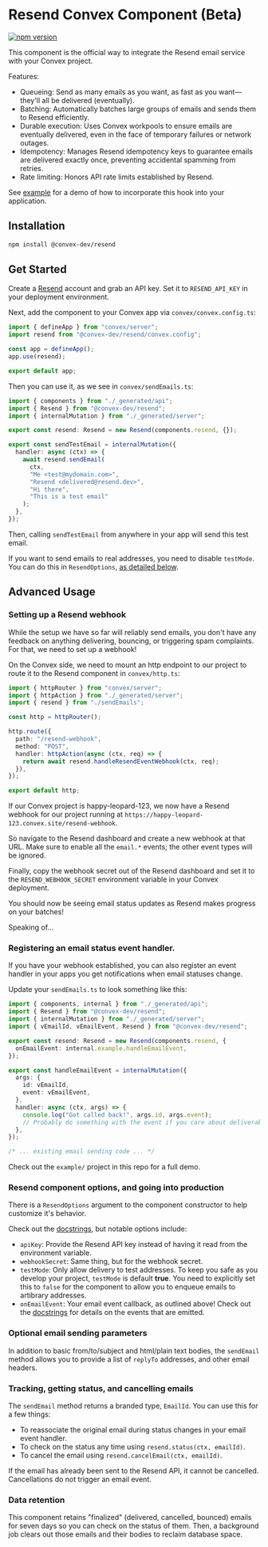 # Resend Convex Component (Beta)

[![npm version](https://badge.fury.io/js/@convex-dev%2Fresend.svg)](https://badge.fury.io/js/@convex-dev%2Fresend)

This component is the official way to integrate the Resend email service
with your Convex project.

Features:

- Queueing: Send as many emails as you want, as fast as you want—they'll all be delivered (eventually).
- Batching: Automatically batches large groups of emails and sends them to Resend efficiently.
- Durable execution: Uses Convex workpools to ensure emails are eventually delivered, even in the face of temporary failures or network outages.
- Idempotency: Manages Resend idempotency keys to guarantee emails are delivered exactly once, preventing accidental spamming from retries.
- Rate limiting: Honors API rate limits established by Resend.

See [example](./example) for a demo of how to incorporate this hook into your
application.

## Installation

```bash
npm install @convex-dev/resend
```

## Get Started

Create a [Resend](https://resend.com) account and grab an API key. Set it to
`RESEND_API_KEY` in your deployment environment.

Next, add the component to your Convex app via `convex/convex.config.ts`:

```ts
import { defineApp } from "convex/server";
import resend from "@convex-dev/resend/convex.config";

const app = defineApp();
app.use(resend);

export default app;
```

Then you can use it, as we see in `convex/sendEmails.ts`:

```ts
import { components } from "./_generated/api";
import { Resend } from "@convex-dev/resend";
import { internalMutation } from "./_generated/server";

export const resend: Resend = new Resend(components.resend, {});

export const sendTestEmail = internalMutation({
  handler: async (ctx) => {
    await resend.sendEmail(
      ctx,
      "Me <test@mydomain.com>",
      "Resend <delivered@resend.dev>",
      "Hi there",
      "This is a test email"
    );
  },
});
```

Then, calling `sendTestEmail` from anywhere in your app will send this test email.

If you want to send emails to real addresses, you need to disable `testMode`.
You can do this in `ResendOptions`, [as detailed below](#resend-component-options-and-going-into-production).

## Advanced Usage

### Setting up a Resend webhook

While the setup we have so far will reliably send emails, you don't have any feedback
on anything delivering, bouncing, or triggering spam complaints. For that, we need
to set up a webhook!

On the Convex side, we need to mount an http endpoint to our project to route it to
the Resend component in `convex/http.ts`:

```ts
import { httpRouter } from "convex/server";
import { httpAction } from "./_generated/server";
import { resend } from "./sendEmails";

const http = httpRouter();

http.route({
  path: "/resend-webhook",
  method: "POST",
  handler: httpAction(async (ctx, req) => {
    return await resend.handleResendEventWebhook(ctx, req);
  }),
});

export default http;
```

If our Convex project is happy-leopard-123, we now have a Resend webhook for
our project running at `https://happy-leopard-123.convex.site/resend-webhook`.

So navigate to the Resend dashboard and create a new webhook at that URL. Make sure
to enable all the `email.*` events; the other event types will be ignored.

Finally, copy the webhook secret out of the Resend dashboard and set it to the
`RESEND_WEBHOOK_SECRET` environment variable in your Convex deployment.

You should now be seeing email status updates as Resend makes progress on your
batches!

Speaking of...

### Registering an email status event handler.

If you have your webhook established, you can also register an event handler in your
apps you get notifications when email statuses change.

Update your `sendEmails.ts` to look something like this:

```ts
import { components, internal } from "./_generated/api";
import { Resend } from "@convex-dev/resend";
import { internalMutation } from "./_generated/server";
import { vEmailId, vEmailEvent, Resend } from "@convex-dev/resend";

export const resend: Resend = new Resend(components.resend, {
  onEmailEvent: internal.example.handleEmailEvent,
});

export const handleEmailEvent = internalMutation({
  args: {
    id: vEmailId,
    event: vEmailEvent,
  },
  handler: async (ctx, args) => {
    console.log("Got called back!", args.id, args.event);
    // Probably do something with the event if you care about deliverability!
  },
});

/* ... existing email sending code ... */
```

Check out the `example/` project in this repo for a full demo.

### Resend component options, and going into production

There is a `ResendOptions` argument to the component constructor to help customize
it's behavior.

Check out the [docstrings](./src/client/index.ts), but notable options include:

- `apiKey`: Provide the Resend API key instead of having it read from the environment
  variable.
- `webhookSecret`: Same thing, but for the webhook secret.
- `testMode`: Only allow delivery to test addresses. To keep you safe as you develop
  your project, `testMode` is default **true**. You need to explicitly set this to
  `false` for the component to allow you to enqueue emails to artibrary addresses.
- `onEmailEvent`: Your email event callback, as outlined above!
  Check out the [docstrings](./src/client/index.ts) for details on the events that
  are emitted.

### Optional email sending parameters

In addition to basic from/to/subject and html/plain text bodies, the `sendEmail` method
allows you to provide a list of `replyTo` addresses, and other email headers.

### Tracking, getting status, and cancelling emails

The `sendEmail` method returns a branded type, `EmailId`. You can use this
for a few things:

- To reassociate the original email during status changes in your email event handler.
- To check on the status any time using `resend.status(ctx, emailId)`.
- To cancel the email using `resend.cancelEmail(ctx, emailId)`.

If the email has already been sent to the Resend API, it cannot be cancelled. Cancellations
do not trigger an email event.

### Data retention

This component retains "finalized" (delivered, cancelled, bounced) emails for seven days
so you can check on the status of them. Then, a background job clears out those emails
and their bodies to reclaim database space.
